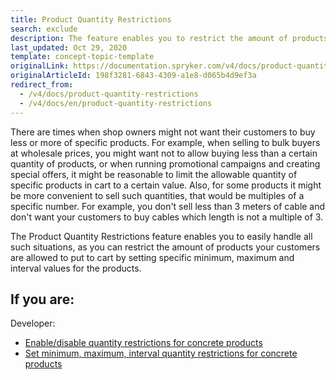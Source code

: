 ```yaml
---
title: Product Quantity Restrictions
search: exclude
description: The feature enables you to restrict the amount of products your customers are allowed to put to cart (by specifying minimum, maximum, and interval values).
last_updated: Oct 29, 2020
template: concept-topic-template
originalLink: https://documentation.spryker.com/v4/docs/product-quantity-restrictions
originalArticleId: 198f3281-6843-4309-a1e8-d065b4d9ef3a
redirect_from:
  - /v4/docs/product-quantity-restrictions
  - /v4/docs/en/product-quantity-restrictions
---
```


There are times when shop owners might not want their customers to buy less or more of specific products. For example, when selling to bulk buyers at wholesale prices, you might want not to allow buying less than a certain quantity of products, or when running promotional campaigns and creating special offers, it might be reasonable to limit the allowable quantity of specific products in cart to a certain value. Also, for some products it might be more convenient to sell such quantities, that would be multiples of a specific number. For example, you don't sell less than 3 meters of cable and don't want your customers to buy cables which length is not a multiple of 3.

The Product Quantity Restrictions feature enables you to easily handle all such situations, as you can restrict the amount of products your customers are allowed to put to cart by setting specific minimum, maximum and interval values for the products.

## If you are:

Developer:


- [Enable/disable quantity restrictions for concrete products](/docs/scos/user/back-office-user-guides/{{page.version}}/catalog/products/manage-concrete-products/creating-product-variants.html)
- [Set minimum, maximum, interval quantity restrictions for concrete products](/docs/scos/user/back-office-user-guides/{{page.version}}/catalog/products/manage-concrete-products/updating-product-variants.html)